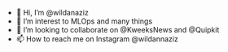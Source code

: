 - 👋 Hi, I’m @wildanaziz
- 🌱 I’m interest to MLOps and many things
- 💞️ I’m looking to collaborate on @KweeksNews and @Quipkit
- 📫 How to reach me on Instagram @wildannaziz

<!---
wildanaziz/wildanaziz is a ✨ special ✨ repository because its `README.md` (this file) appears on your GitHub profile.
You can click the Preview link to take a look at your changes.
--->
